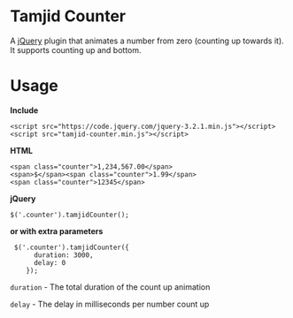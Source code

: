 Tamjid Counter
==========

A [jQuery](https://jquery.com/) plugin that animates a number from zero (counting up towards it). It supports counting up and bottom.

Usage
=====

**Include**

```
<script src="https://code.jquery.com/jquery-3.2.1.min.js"></script>
<script src="tamjid-counter.min.js"></script>
```

**HTML**

```
<span class="counter">1,234,567.00</span>
<span>$</span><span class="counter">1.99</span>
<span class="counter">12345</span>
```

**jQuery**

```
$('.counter').tamjidCounter();
```

**or with extra parameters**

```
 $('.counter').tamjidCounter({
      duration: 3000,
      delay: 0
    });
```

`duration` - The total duration of the count up animation

`delay` - The delay in milliseconds per number count up
